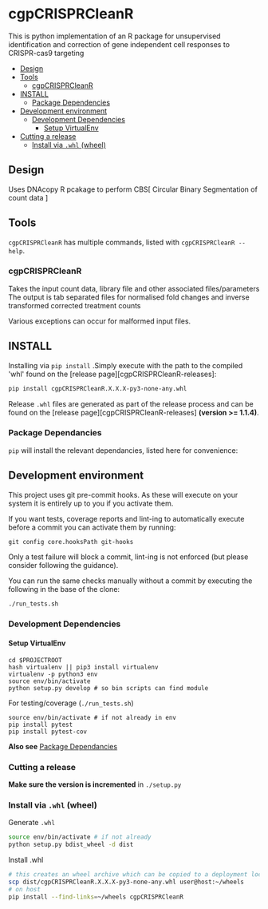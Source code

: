 # cgpCRISPRCleanR
This is python implementation of an R package for unsupervised identification and
correction of gene independent cell responses to CRISPR-cas9 targeting

<!-- TOC depthFrom:2 depthTo:6 withLinks:1 updateOnSave:1 orderedList:0 -->

- [Design](#design)
- [Tools](#tools)
	- [cgpCRISPRCleanR](#cgpcrisprcleanr)
- [INSTALL](#install)
	- [Package Dependencies](#package-dependencies)
- [Development environment](#development-environment)
	- [Development Dependencies](#development-dependencies)
		- [Setup VirtualEnv](#setup-virtualenv)
- [Cutting a release](#cutting-a-release)
	- [Install via `.whl` (wheel)](#install-via-whl-wheel)

<!-- /TOC -->

## Design
Uses DNAcopy R pcakage to perform CBS[ Circular Binary Segmentation of count  data ]

## Tools

`cgpCRISPRCleanR` has multiple commands, listed with `cgpCRISPRCleanR --help`.

### cgpCRISPRCleanR

Takes the input count data, library file and other associated files/parameters
The output is tab separated files for normalised fold changes and
inverse transformed corrected treatment counts

Various exceptions can occur for malformed input files.

## INSTALL
Installing via `pip install` .Simply execute with the path to the compiled 'whl' found on the [release page][cgpCRISPRCleanR-releases]:

```bash
pip install cgpCRISPRCleanR.X.X.X-py3-none-any.whl
```

Release `.whl` files are generated as part of the release process and can be found on the [release page][cgpCRISPRCleanR-releases] **(version >= 1.1.4)**.

### Package Dependancies

`pip` will install the relevant dependancies, listed here for convenience:

## Development environment

This project uses git pre-commit hooks.  As these will execute on your system it
is entirely up to you if you activate them.

If you want tests, coverage reports and lint-ing to automatically execute before
a commit you can activate them by running:

```
git config core.hooksPath git-hooks
```

Only a test failure will block a commit, lint-ing is not enforced (but please consider
following the guidance).

You can run the same checks manually without a commit by executing the following
in the base of the clone:

```bash
./run_tests.sh
```

### Development Dependencies

#### Setup VirtualEnv

```
cd $PROJECTROOT
hash virtualenv || pip3 install virtualenv
virtualenv -p python3 env
source env/bin/activate
python setup.py develop # so bin scripts can find module
```

For testing/coverage (`./run_tests.sh`)

```
source env/bin/activate # if not already in env
pip install pytest
pip install pytest-cov
```

__Also see__ [Package Dependancies](#package-dependancies)

### Cutting a release

__Make sure the version is incremented__ in `./setup.py`

### Install via `.whl` (wheel)

Generate `.whl`

```bash
source env/bin/activate # if not already
python setup.py bdist_wheel -d dist
```

Install .whl

```bash
# this creates an wheel archive which can be copied to a deployment location, e.g.
scp dist/cgpCRISPRCleanR.X.X.X-py3-none-any.whl user@host:~/wheels
# on host
pip install --find-links=~/wheels cgpCRISPRCleanR
```
